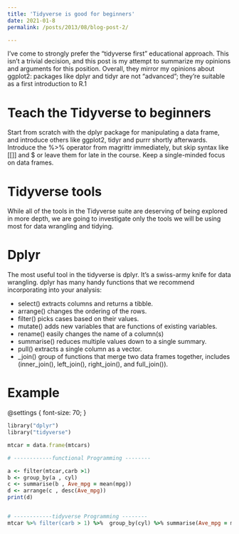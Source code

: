 ```yaml
---
title: 'Tidyverse is good for beginners'
date: 2021-01-8
permalink: /posts/2013/08/blog-post-2/

---
```


I’ve come to strongly prefer the “tidyverse first” educational approach. This isn’t a trivial decision, and this post is my attempt to summarize my opinions and arguments for this position. Overall, they mirror my opinions about ggplot2: packages like dplyr and tidyr are not “advanced”; they’re suitable as a first introduction to R.1



Teach the Tidyverse to beginners
======
Start from scratch with the dplyr package for manipulating a data frame, and introduce others like ggplot2, tidyr and purrr shortly afterwards. Introduce the %>% operator from magrittr immediately, but skip syntax like [[]] and $ or leave them for late in the course. Keep a single-minded focus on data frames.

Tidyverse tools
======
While all of the tools in the Tidyverse suite are deserving of being explored in more depth, we are going to investigate only the tools we will be using most for data wrangling and tidying.

Dplyr
======
The most useful tool in the tidyverse is dplyr. It’s a swiss-army knife for data wrangling. dplyr has many handy functions that we recommend incorporating into your analysis:
* select() extracts columns and returns a tibble.
* arrange() changes the ordering of the rows.
* filter() picks cases based on their values.
* mutate() adds new variables that are functions of existing variables.
* rename() easily changes the name of a column(s)
* summarise() reduces multiple values down to a single summary.
* pull() extracts a single column as a vector.
* _join() group of functions that merge two data frames together, includes (inner_join(), left_join(), right_join(), and full_join()).

Example
======
@settings {
  font-size: 70;
}
```ruby
library("dplyr")
library("tidyverse")

mtcar = data.frame(mtcars)

# ------------functional Programming --------

a <- filter(mtcar,carb >1)
b <- group_by(a , cyl)
c <- summarise(b , Ave_mpg = mean(mpg))
d <- arrange(c , desc(Ave_mpg))
print(d)


# ------------tidyverse Programming --------
mtcar %>% filter(carb > 1) %>%  group_by(cyl) %>% summarise(Ave_mpg = mean(mpg)) %>% arrange(desc(Ave_mpg))
```
